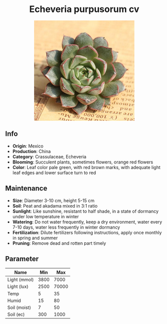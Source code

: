 <h1 align='center'>Echeveria purpusorum cv</h1>
<p align="center">
    <img 
        align='center'
        width='320'
        src="../images/echeveria purpusorum cv.png" 
        alt='Echeveria purpusorum cv' />
</p>

## Info

 - **Origin**: Mexico
 - **Production**: China
 - **Category**: Crassulaceae, Echeveria
 - **Blooming**: Succulent plants, sometimes flowers, orange red flowers
 - **Color**: Leaf color pale green, with red brown marks, with adequate light leaf edges and lower surface turn to red

## Maintenance

 - **Size**: Diameter 3-10 cm, height 5-15 cm
 - **Soil**: Peat and akadama mixed in 3:1 ratio
 - **Sunlight**: Like sunshine, resistant to half shade, in a state of dormancy under low temperature in winter
 - **Watering**: Do not water frequently, keep a dry environment, water every 7-10 days, water less frequently in winter dormancy
 - **Fertilization**: Dilute fertilizers following instructions, apply once monthly in spring and summer
 - **Pruning**: Remove dead and rotten part timely

## Parameter

| Name         | Min  | Max   |
|--------------|------|-------|
| Light (mmol) | 3800 | 7000  |
| Light (lux)  | 2500 | 70000 |
| Temp         | 5    | 35    |
| Humid        | 15   | 80    |
| Soil (moist) | 7   | 50    |
| Soil (ec)    | 300  | 1000  |